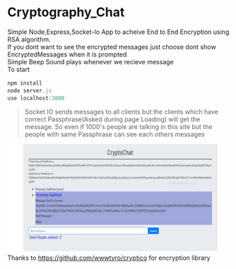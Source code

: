 # Cryptography_Chat
Simple Node,Express,Socket-Io App to acheive End to End Encryption using RSA algorithm.  
If you dont want to see the encrypted messages just choose dont show EncryptedMessages when it is prompted  
Simple Beep Sound plays whenever we recieve message   
To start
```javascript
npm install
node server.js
use localhost:3000
```

>Socket IO sends messages to all clients but the clients which have correct Passphrase(Asked during page Loading) will get the message. So even if 1000's people are talking in this site but the people with same Passphrase can see each others messages  

![ScreenShot](https://github.com/djvu97/Cryptography-Chat/blob/master/1.JPG)  
Thanks to https://github.com/wwwtyro/cryptico for encryption library
